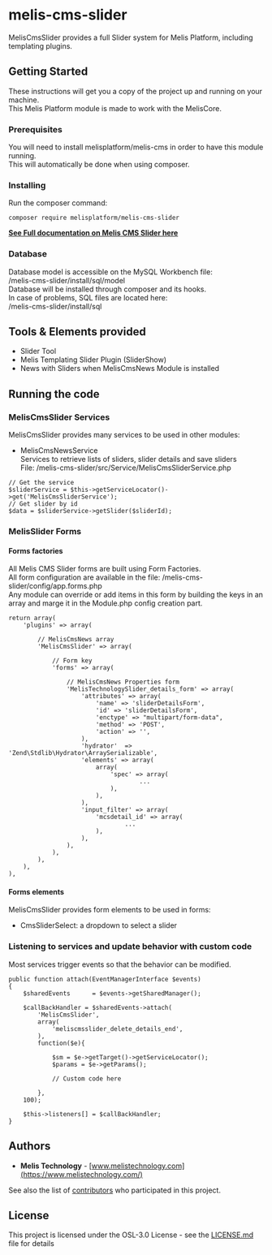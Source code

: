 # melis-cms-slider

MelisCmsSlider provides a full Slider system for Melis Platform, including templating plugins.

## Getting Started

These instructions will get you a copy of the project up and running on your machine.  
This Melis Platform module is made to work with the MelisCore.

### Prerequisites

You will need to install melisplatform/melis-cms in order to have this module running.  
This will automatically be done when using composer.

### Installing

Run the composer command:
```
composer require melisplatform/melis-cms-slider
```

**[See Full documentation on Melis CMS Slider here](https://www.melistechnology.com/MelisTechnology/resources/documentation/module/melis-cms-slider/PresentationofTheSliderManagemen)**

### Database    

Database model is accessible on the MySQL Workbench file:  
/melis-cms-slider/install/sql/model  
Database will be installed through composer and its hooks.  
In case of problems, SQL files are located here:  
/melis-cms-slider/install/sql  

## Tools & Elements provided

* Slider Tool
* Melis Templating Slider Plugin (SliderShow)
* News with Sliders when MelisCmsNews Module is installed

## Running the code

### MelisCmsSlider Services  

MelisCmsSlider provides many services to be used in other modules:  

* MelisCmsNewsService  
Services to retrieve lists of sliders, slider details and save sliders  
File: /melis-cms-slider/src/Service/MelisCmsSliderService.php  
```
// Get the service
$sliderService = $this->getServiceLocator()->get('MelisCmsSliderService');  
// Get slider by id
$data = $sliderService->getSlider($sliderId);  
```

### MelisSlider Forms  

#### Forms factories
All Melis CMS Slider forms are built using Form Factories.  
All form configuration are available in the file: /melis-cms-slider/config/app.forms.php  
Any module can override or add items in this form by building the keys in an array and marge it in the Module.php config creation part.  
``` 
return array(
	'plugins' => array(

		// MelisCmsNews array
		'MelisCmsSlider' => array(

			// Form key
			'forms' => array(

				// MelisCmsNews Properties form
				'MelisTechnologySlider_details_form' => array(
					'attributes' => array(
						'name' => 'sliderDetailsForm',
						'id' => 'sliderDetailsForm',
						'enctype' => "multipart/form-data",
						'method' => 'POST',
						'action' => '',
					),
					'hydrator'  => 'Zend\Stdlib\Hydrator\ArraySerializable',
					'elements' => array(  
						array(
							'spec' => array(
									...
							),
						),
					),
					'input_filter' => array(      
						'mcsdetail_id' => array(
								...
						),   
					),
				),
			), 
		),
	),
),
``` 

#### Forms elements
MelisCmsSlider provides form elements to be used in forms:  
* CmsSliderSelect: a dropdown to select a slider  


### Listening to services and update behavior with custom code  
Most services trigger events so that the behavior can be modified.  
```  
public function attach(EventManagerInterface $events)
{
    $sharedEvents      = $events->getSharedManager();
        
	$callBackHandler = $sharedEvents->attach(
		'MelisCmsSlider',
		array(
			'meliscmsslider_delete_details_end',    
		),
		function($e){

			$sm = $e->getTarget()->getServiceLocator();
    		$params = $e->getParams();
    		
    		// Custom code here

    	},
    100);
    
    $this->listeners[] = $callBackHandler;
}
```  


## Authors

* **Melis Technology** - [www.melistechnology.com](https://www.melistechnology.com/)

See also the list of [contributors](https://github.com/melisplatform/melis-cms-slider/contributors) who participated in this project.


## License

This project is licensed under the OSL-3.0 License - see the [LICENSE.md](LICENSE.md) file for details